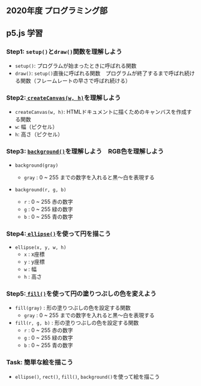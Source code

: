 ## 2020年度 プログラミング部

## p5.js 学習

### Step1: `setup()`と`draw()`関数を理解しよう

* `setup()`: プログラムが始まったときに呼ばれる関数
* `draw()`: `setup()`直後に呼ばれる関数　プログラムが終了するまで呼ばれ続ける関数（フレームレートの早さで呼ばれ続ける）



### Step2:[ `createCanvas(w, h)`](https://p5js.org/reference/#/p5/createCanvas)を理解しよう

*  `createCanvas(w, h)`: HTMLドキュメントに描くためのキャンバスを作成する関数
  * `w`: 幅（ピクセル）
  * `h`: 高さ（ピクセル）



### Step3: [`background()`](https://p5js.org/reference/#/p5/background)を理解しよう　RGB色を理解しよう

* `background(gray)`

  * `gray` : 0 ~ 255 までの数字を入れると黒〜白を表現する

* `background(r, g, b)`

  * `r` : 0 ~ 255 赤の数字
  * `g` : 0 ~ 255 緑の数字
  * `b` : 0 ~ 255 青の数字

  

### Step4:[ `ellipse()`](https://p5js.org/reference/#/p5/ellipse)を使って円を描こう

* `ellipse(x, y, w, h)`
  * `x` : x座標
  * `y` : y座標
  * `w` : 幅
  * `h` : 高さ



### Step5:[ `fill()`](https://p5js.org/reference/#/p5/fill)を使って円の塗りつぶしの色を変えよう

* `fill(gray)` : 形の塗りつぶしの色を設定する関数
  * `gray` : 0 ~ 255 までの数字を入れると黒〜白を表現する
* `fill(r, g, b)` : 形の塗りつぶしの色を設定する関数
  * `r` : 0 ~ 255 赤の数字
  * `g` : 0 ~ 255 緑の数字
  * `b` : 0 ~ 255 青の数字



### Task: 簡単な絵を描こう

* `ellipse()`, `rect()`, `fill()`, `background()`を使って絵を描こう

